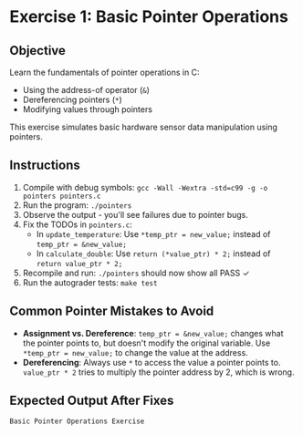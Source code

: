 # Exercise 1: Basic Pointer Operations

## Objective
Learn the fundamentals of pointer operations in C:
- Using the address-of operator (`&`)
- Dereferencing pointers (`*`)
- Modifying values through pointers

This exercise simulates basic hardware sensor data manipulation using pointers.

## Instructions
1. Compile with debug symbols: `gcc -Wall -Wextra -std=c99 -g -o pointers pointers.c`
2. Run the program: `./pointers`
3. Observe the output - you'll see failures due to pointer bugs.
4. Fix the TODOs in `pointers.c`:
   - In `update_temperature`: Use `*temp_ptr = new_value;` instead of `temp_ptr = &new_value;`
   - In `calculate_double`: Use `return (*value_ptr) * 2;` instead of `return value_ptr * 2;`
5. Recompile and run: `./pointers` should now show all PASS ✓
6. Run the autograder tests: `make test`

## Common Pointer Mistakes to Avoid
- **Assignment vs. Dereference**: `temp_ptr = &new_value;` changes what the pointer points to, but doesn't modify the original variable. Use `*temp_ptr = new_value;` to change the value at the address.
- **Dereferencing**: Always use `*` to access the value a pointer points to. `value_ptr * 2` tries to multiply the pointer address by 2, which is wrong.

## Expected Output After Fixes
```
Basic Pointer Operations Exercise

